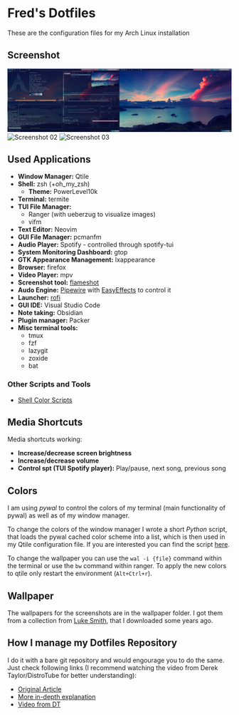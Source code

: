# Fred's Dotfiles
These are the configuration files for my Arch Linux installation

## Screenshot
![Screenshot 01](./.screenshots/screenshot_01.png)
![Screenshot 02](./.screenshots/screenshot_02.png)
![Screenshot 03](./.screenshots/screenshot_03.png)

## Used Applications
- **Window Manager:** Qtile 
- **Shell:** zsh (+oh\_my\_zsh)
    - **Theme:** PowerLevel10k
- **Terminal:** termite
- **TUI File Manager:** 
    - Ranger (with ueberzug to visualize images)
    - vifm
- **Text Editor:** Neovim
- **GUI File Manager:** pcmanfm
- **Audio Player:** Spotify - controlled through spotify-tui
- **System Monitoring Dashboard:** gtop
- **GTK Appearance Management:** lxappearance
- **Browser:** firefox
- **Video Player:** mpv
- **Screenshot tool:** [flameshot](https://flameshot.org/)
- **Audo Engine:** [Pipewire](https://pipewire.org/) with [EasyEffects](https://github.com/wwmm/easyeffects) to control it
- **Launcher:** [rofi](https://github.com/davatorium/rofi)
- **GUI IDE:** Visual Studio Code
- **Note taking:** Obsidian
- **Plugin manager:** Packer
- **Misc terminal tools:**
    - tmux
    - fzf
    - lazygit
    - zoxide
    - bat

### Other Scripts and Tools
- [Shell Color Scripts](https://gitlab.com/dwt1/shell-color-scripts)

## Media Shortcuts
Media shortcuts working:
- **Increase/decrease screen brightness**
- **Increase/decrease volume**
- **Control spt (TUI Spotify player):** Play/pause, next song, previous song

## Colors
I am using *pywal* to control the colors of my terminal (main functionality of pywal) as well as of my window manager. 

To change the colors of the window manager I wrote a short *Python* script, that loads the pywal cached color scheme into a list, which is then used in my Qtile configuration file. If you are interested you can find the script [here](https://github.com/fredmny/dotfiles/blob/master/.config/qtile/pywal_colors.py). 

To change the wallpaper you can use the `wal -i {file}` command within the terminal or use the `bw` command within ranger. To apply the new colors to qtile only restart the environment (`Alt+Ctrl+r`).

## Wallpaper
The wallpapers for the screenshots are in the wallpaper folder. I got them from a collection from [Luke Smith](https://lukesmith.xyz/), that I downloaded some years ago. 

## How I manage my Dotfiles Repository
I do it with a bare git repository and would engourage you to do the same. Just check following links (I recommend watching the video from Derek Taylor/DistroTube for better understanding):
- [Original Article](https://www.atlassian.com/git/tutorials/dotfiles)
- [More in-depth explanation](https://www.ackama.com/blog/posts/the-best-way-to-store-your-dotfiles-a-bare-git-repository-explained)
- [Video from DT](https://www.youtube.com/watch?v=tBoLDpTWVOM)
